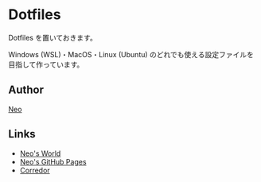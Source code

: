 # Dotfiles

Dotfiles を置いておきます。

Windows (WSL)・MacOS・Linux (Ubuntu) のどれでも使える設定ファイルを目指して作っています。


## Author

[Neo](http://neos21.net/)


## Links

- [Neo's World](http://neos21.net/)
- [Neo's GitHub Pages](https://neos21.github.io/)
- [Corredor](https://neos21.hatenablog.com/)
